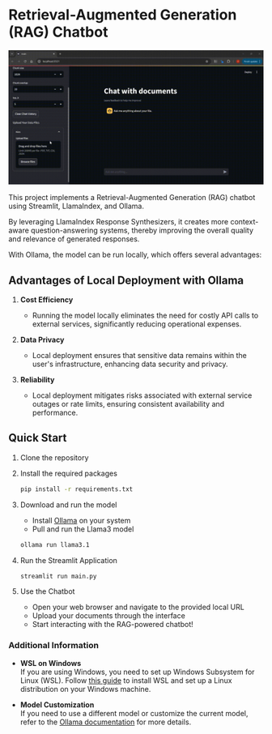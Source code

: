 # Retrieval-Augmented Generation (RAG) Chatbot

![RAG Chatbot demo](https://github.com/lycx94/rag_ollama_streamlit/blob/main/demo.gif)

This project implements a Retrieval-Augmented Generation (RAG) chatbot using Streamlit, LlamaIndex, and Ollama. 

By leveraging LlamaIndex Response Synthesizers, it creates more context-aware question-answering systems, thereby improving the overall quality and relevance of generated responses. 

With Ollama, the model can be run locally, which offers several advantages:

## Advantages of Local Deployment with Ollama

1. **Cost Efficiency**
   - Running the model locally eliminates the need for costly API calls to external services, significantly reducing operational expenses.

2. **Data Privacy**
   - Local deployment ensures that sensitive data remains within the user's infrastructure, enhancing data security and privacy.

3. **Reliability**
   - Local deployment mitigates risks associated with external service outages or rate limits, ensuring consistent availability and performance.


## Quick Start

1. Clone the repository

2. Install the required packages

    ```sh
    pip install -r requirements.txt
    ```

3. Download and run the model 
    - Install [Ollama](https://ollama.com/library) on your system
    - Pull and run the Llama3 model
    ```sh
    ollama run llama3.1
    ```

4. Run the Streamlit Application

    ```sh
    streamlit run main.py
    ```

5. Use the Chatbot
    - Open your web browser and navigate to the provided local URL
    - Upload your documents through the interface
    - Start interacting with the RAG-powered chatbot!


### Additional Information

- **WSL on Windows**  
  If you are using Windows, you need to set up Windows Subsystem for Linux (WSL). Follow [this guide](https://docs.microsoft.com/en-us/windows/wsl/install) to install WSL and set up a Linux distribution on your Windows machine.

- **Model Customization**  
  If you need to use a different model or customize the current model, refer to the [Ollama documentation](https://ollama.com/blog) for more details.
